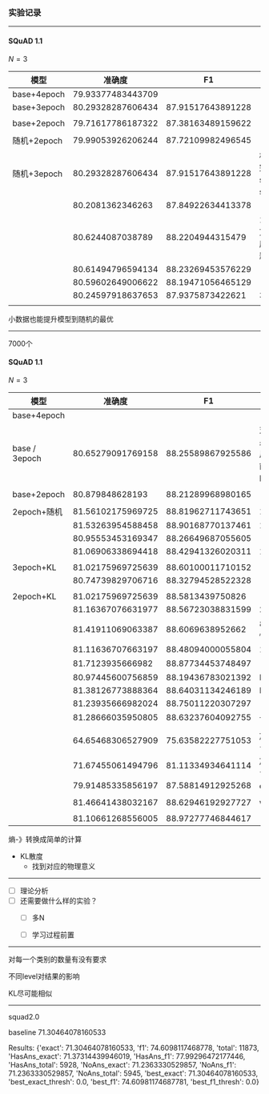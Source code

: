 

### 实验记录

---

#### SQuAD 1.1

$N=3$

| 模型        | 准确度            | F1                | 备注                        |
| ----------- | ----------------- | ----------------- | --------------------------- |
| base+4epoch | 79.93377483443709 |                   |                             |
| base+3epoch | 80.29328287606434 | 87.91517643891228 |                             |
|             |                   |                   |                             |
| base+2epoch | 79.71617786187322 | 87.38163489159622 |                             |
|             |                   |                   |                             |
| 随机+2epoch | 79.99053926206244 | 87.72109982496545 |                             |
| 随机+3epoch | 80.29328287606434 | 87.91517643891228 | 相比添加完全的set和subset的 |
|             | 80.2081362346263  | 87.84922634413378 |                             |
|             | 80.6244087038789  | 88.2204944315479  | 1，12的方法，程序有些问题   |
|             | 80.61494796594134 | 88.23269453576229 |                             |
|             | 80.59602649006622 | 88.19471056465129 |                             |
|             | 80.24597918637653 | 87.9375873422621  | 321,21,1                    |
|             |                   |                   |                             |

小数据也能提升模型到随机的最优

---

7000个

#### SQuAD 1.1

$N=3$

| 模型          | 准确度            | F1                | 备注                                                     |
| ------------- | ----------------- | ----------------- | -------------------------------------------------------- |
| base+4epoch   |                   |                   |                                                          |
| base / 3epoch | 80.65279091769158 | 88.25589867925586 | 对比上面的结果来看，其实用少量数据也能够达到这样的效果？ |
|               |                   |                   |                                                          |
| base+2epoch   | 80.879848628193   | 88.21289968980165 |                                                          |
|               |                   |                   |                                                          |
| 2epoch+随机   | 81.56102175969725 | 88.81962711743651 | 1+12+123                                                 |
|               | 81.53263954588458 | 88.90168770137461 | 1+2+3                                                    |
|               | 80.95553453169347 | 88.26649687055605 |                                                          |
|               | 81.06906338694418 | 88.42941326020311 | 1_12_123                                                 |
|               |                   |                   |                                                          |
| 3epoch+KL     | 81.02175969725639 | 88.60100011710152 |                                                          |
|               | 80.74739829706716 | 88.32794528522328 |                                                          |
|               |                   |                   |                                                          |
| 2epoch+KL     | 81.02175969725639 | 88.5813439750826  |                                                          |
|               | 81.16367076631977 | 88.56723038831599 | 2462                                                     |
|               | 81.41911069063387 | 88.6069638952662  | 820+171 线性分布                                         |
|               | 81.11636707663197 | 88.48094000055804 | 1+12+123                                                 |
|               | 81.7123935666982  | 88.87734453748497 | ？                                                       |
|               | 80.97445600756859 | 88.19436783021392 | Log_softmax                                              |
|               | 81.38126773888364 | 88.64031134246189 | N=5                                                      |
|               | 81.23935666982024 | 88.75011220307297 |                                                          |
|               | 81.28666035950805 | 88.63237604092755 | 长len                                                    |
|               |                   |                   |                                                          |
|               | 64.65468306527909 | 75.63582227751053 | 放到前面+epoch=1                                         |
|               | 71.67455061494796 | 81.11334934641114 | 放到前面+epoch=2                                         |
|               | 79.91485335856197 | 87.58814912925268 | epoch=1 后                                               |
|               |                   |                   |                                                          |
|               | 81.46641438032167 | 88.62946192927727 | w gan                                                    |
|               |                   |                   |                                                          |
|               | 81.10661268556005 | 88.97277746844617 |                                                          |





熵-》转换成简单的计算

- KL散度
  - 找到对应的物理意义

---

- [ ] 理论分析
- [ ] 还需要做什么样的实验？
  - [ ] 多N
  - [ ] 学习过程前置



---

对每一个类别的数量有没有要求

不同level对结果的影响







KL尽可能相似



---

squad2.0

baseline 71.30464078160533

Results: {'exact': 71.30464078160533, 'f1': 74.6098117468778, 'total': 11873, 'HasAns_exact': 71.37314439946019, 'HasAns_f1': 77.99296472177446, 'HasAns_total': 5928, 'NoAns_exact': 71.2363330529857, 'NoAns_f1': 71.2363330529857, 'NoAns_total': 5945, 'best_exact': 71.30464078160533, 'best_exact_thresh': 0.0, 'best_f1': 74.60981174687781, 'best_f1_thresh': 0.0}